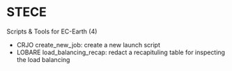 # STECE
Scripts & Tools for EC-Earth (4)

- CRJO create_new_job: create a new launch script
- LOBARE load_balancing_recap: redact a recapituling table for inspecting the load balancing


